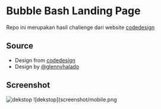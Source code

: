 # Bubble Bash Landing Page

Repo ini merupakan hasil challenge dari website [codedesign](https://codedesign.dev)

## Source

- Design from [codedesign](https://codedesign.dev/challenge/bubble-bash)
- Design by [@glennvhalado](https://www.figma.com/@glennvhalado)

## Screenshot

![dekstop](screenshot/dekstop.png)
![dekstop](screenshot/mobile.png
